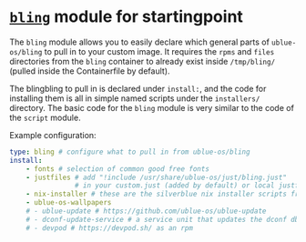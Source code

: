 # [`bling`](https://github.com/ublue-os/bling) module for startingpoint

The `bling` module allows you to easily declare which general parts of `ublue-os/bling` to pull in to your custom image. It requires the `rpms` and `files` directories from the `bling` container to already exist inside `/tmp/bling/` (pulled inside the Containerfile by default).

The blingbling to pull in is declared under `install:`, and the code for installing them is all in simple named scripts under the `installers/` directory. The basic code for the `bling` module is very similar to the code of the `script` module.

Example configuration:
```yml
type: bling # configure what to pull in from ublue-os/bling
install:
    - fonts # selection of common good free fonts
    - justfiles # add "!include /usr/share/ublue-os/just/bling.just"
                # in your custom.just (added by default) or local justfile
    - nix-installer # these are the silverblue nix installer scripts from dnkmmr69420
    - ublue-os-wallpapers
    # - ublue-update # https://github.com/ublue-os/ublue-update
    # - dconf-update-service # a service unit that updates the dconf db on boot
    # - devpod # https://devpod.sh/ as an rpm
```